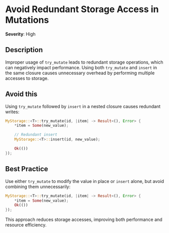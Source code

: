 # Avoid Redundant Storage Access in Mutations

**Severity**: High

## Description

Improper usage of `try_mutate` leads to redundant storage operations, which can negatively impact performance. Using
both `try_mutate` and `insert` in the same closure causes unnecessary overhead by performing multiple accesses to
storage.

## Avoid this

Using `try_mutate` followed by `insert` in a nested closure causes redundant writes:

```rust
MyStorage::<T>::try_mutate(id, |item| -> Result<(), Error> {
    *item = Some(new_value);

    // Redundant insert
    MyStorage::<T>::insert(id, new_value);

    Ok(())
});
```

## Best Practice

Use either `try_mutate` to modify the value in place or `insert` alone, but avoid combining them unnecessarily:

```rust
MyStorage::<T>::try_mutate(id, |item| -> Result<(), Error> {
    *item = Some(new_value);
    Ok(())
});
```

This approach reduces storage accesses, improving both performance and resource efficiency.

